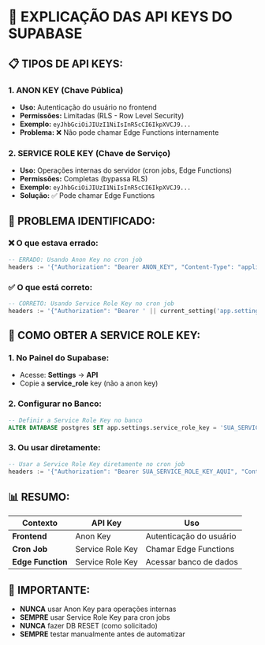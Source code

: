 # 🔑 EXPLICAÇÃO DAS API KEYS DO SUPABASE

## 📋 **TIPOS DE API KEYS:**

### 1. **ANON KEY (Chave Pública)**
- **Uso:** Autenticação do usuário no frontend
- **Permissões:** Limitadas (RLS - Row Level Security)
- **Exemplo:** `eyJhbGciOiJIUzI1NiIsInR5cCI6IkpXVCJ9...`
- **Problema:** ❌ Não pode chamar Edge Functions internamente

### 2. **SERVICE ROLE KEY (Chave de Serviço)**
- **Uso:** Operações internas do servidor (cron jobs, Edge Functions)
- **Permissões:** Completas (bypassa RLS)
- **Exemplo:** `eyJhbGciOiJIUzI1NiIsInR5cCI6IkpXVCJ9...`
- **Solução:** ✅ Pode chamar Edge Functions

## 🚨 **PROBLEMA IDENTIFICADO:**

### ❌ **O que estava errado:**
```sql
-- ERRADO: Usando Anon Key no cron job
headers := '{"Authorization": "Bearer ANON_KEY", "Content-Type": "application/json"}'
```

### ✅ **O que está correto:**
```sql
-- CORRETO: Usando Service Role Key no cron job
headers := '{"Authorization": "Bearer ' || current_setting('app.settings.service_role_key') || '", "Content-Type": "application/json"}'
```

## 🔧 **COMO OBTER A SERVICE ROLE KEY:**

### 1. **No Painel do Supabase:**
- Acesse: **Settings** → **API**
- Copie a **service_role** key (não a anon key)

### 2. **Configurar no Banco:**
```sql
-- Definir a Service Role Key no banco
ALTER DATABASE postgres SET app.settings.service_role_key = 'SUA_SERVICE_ROLE_KEY_AQUI';
```

### 3. **Ou usar diretamente:**
```sql
-- Usar a Service Role Key diretamente no cron job
headers := '{"Authorization": "Bearer SUA_SERVICE_ROLE_KEY_AQUI", "Content-Type": "application/json"}'
```

## 📊 **RESUMO:**

| **Contexto** | **API Key** | **Uso** |
|--------------|-------------|---------|
| **Frontend** | Anon Key | Autenticação do usuário |
| **Cron Job** | Service Role Key | Chamar Edge Functions |
| **Edge Function** | Service Role Key | Acessar banco de dados |

## 🚨 **IMPORTANTE:**

- **NUNCA** usar Anon Key para operações internas
- **SEMPRE** usar Service Role Key para cron jobs
- **NUNCA** fazer DB RESET (como solicitado)
- **SEMPRE** testar manualmente antes de automatizar
